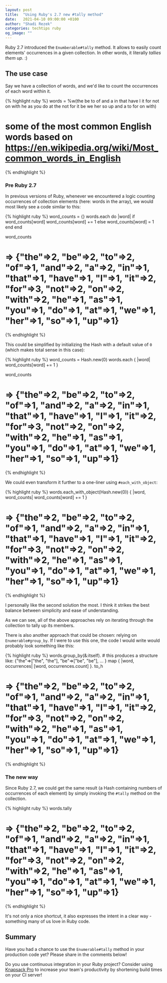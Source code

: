 ```yaml
---
layout: post
title:  "Using Ruby's 2.7 new #tally method"
date:   2021-04-10 09:00:00 +0100
author: "Shadi Rezek"
categories: techtips ruby
og_image: ""
---
```


Ruby 2.7 introduced the `Enumberable#tally` method. It allows to easily count elements' occurrences in a given collection. In other words, it literally _tallies them up_. :)


## The use case

Say we have a collection of words, and we'd like to count the occurrences of each word within it.

{% highlight ruby %}
words = %w(the be to of and a in that have I it for not on with he as you do at
           the not for it be we her so up and a to for on with)
# some of the most common English words based on https://en.wikipedia.org/wiki/Most_common_words_in_English
{% endhighlight %}


### Pre Ruby 2.7

In previous versions of Ruby, whenever we encountered a logic counting occurrences of collection elements (here: words in the array), we would most likely see a code similar to this:

{% highlight ruby %}
word_counts = {}
words.each do |word|
  if word_counts[word]
    word_counts[word] += 1
  else
    word_counts[word] = 1
  end
end

word_counts
# => {"the"=>2, "be"=>2, "to"=>2, "of"=>1, "and"=>2, "a"=>2, "in"=>1, "that"=>1, "have"=>1, "I"=>1, "it"=>2, "for"=>3, "not"=>2, "on"=>2, "with"=>2, "he"=>1, "as"=>1, "you"=>1, "do"=>1, "at"=>1, "we"=>1, "her"=>1, "so"=>1, "up"=>1}
{% endhighlight %}

This could be simplified by initializing the Hash with a default value of `0` (which makes total sense in this case):

{% highlight ruby %}
word_counts = Hash.new(0)
words.each { |word| word_counts[word] += 1 }

word_counts
# => {"the"=>2, "be"=>2, "to"=>2, "of"=>1, "and"=>2, "a"=>2, "in"=>1, "that"=>1, "have"=>1, "I"=>1, "it"=>2, "for"=>3, "not"=>2, "on"=>2, "with"=>2, "he"=>1, "as"=>1, "you"=>1, "do"=>1, "at"=>1, "we"=>1, "her"=>1, "so"=>1, "up"=>1}
{% endhighlight %}

We could even transform it further to a one-liner using `#each_with_object`:

{% highlight ruby %}
words.each_with_object(Hash.new(0)) { |word, word_counts| word_counts[word] += 1 }
# => {"the"=>2, "be"=>2, "to"=>2, "of"=>1, "and"=>2, "a"=>2, "in"=>1, "that"=>1, "have"=>1, "I"=>1, "it"=>2, "for"=>3, "not"=>2, "on"=>2, "with"=>2, "he"=>1, "as"=>1, "you"=>1, "do"=>1, "at"=>1, "we"=>1, "her"=>1, "so"=>1, "up"=>1}
{% endhighlight %}

I personally like the second solution the most. I think it strikes the best balance between simplicity and ease of understanding.

As we can see, all of the above approaches rely on iterating through the collection to tally up its members.

There is also another approach that could be chosen: relying on `Enumerable#group_by`. If I were to use this one, the code I would write would probably look something like this:

{% highlight ruby %}
words.group_by(&:itself). # this produces a structure like: {"the"=>["the", "the"], "be"=>["be", "be"], ... }
      map { |word, occurrences| [word, occurrences.count] }.
      to_h
# => {"the"=>2, "be"=>2, "to"=>2, "of"=>1, "and"=>2, "a"=>2, "in"=>1, "that"=>1, "have"=>1, "I"=>1, "it"=>2, "for"=>3, "not"=>2, "on"=>2, "with"=>2, "he"=>1, "as"=>1, "you"=>1, "do"=>1, "at"=>1, "we"=>1, "her"=>1, "so"=>1, "up"=>1}
{% endhighlight %}

### The new way

Since Ruby 2.7, we could get the same result (a Hash containing numbers of occurrences of each element) by simply invoking the `#tally` method on the collection.

{% highlight ruby %}
words.tally
# => {"the"=>2, "be"=>2, "to"=>2, "of"=>1, "and"=>2, "a"=>2, "in"=>1, "that"=>1, "have"=>1, "I"=>1, "it"=>2, "for"=>3, "not"=>2, "on"=>2, "with"=>2, "he"=>1, "as"=>1, "you"=>1, "do"=>1, "at"=>1, "we"=>1, "her"=>1, "so"=>1, "up"=>1}
{% endhighlight %}

It's not only a nice shortcut, it also expresses the intent in a clear way - something many of us love in Ruby code.


## Summary

Have you had a chance to use the `Enumerable#tally` method in your production code yet? Please share in the comments below!

Do you use continuous integration in your Ruby project? Consider using [Knapsack Pro](https://knapsackpro.com/?utm_source=docs_knapsackpro&utm_medium=blog_post&utm_campaign=using-ruby-2-7-new-tally-method) to increase your team's productivity by shortening build times on your CI server!
